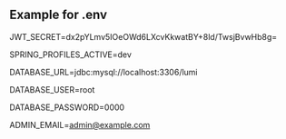 ## Example for .env

JWT_SECRET=dx2pYLmv5IOeOWd6LXcvKkwatBY+8ld/TwsjBvwHb8g=

SPRING_PROFILES_ACTIVE=dev

DATABASE_URL=jdbc:mysql://localhost:3306/lumi

DATABASE_USER=root

DATABASE_PASSWORD=0000

ADMIN_EMAIL=admin@example.com
